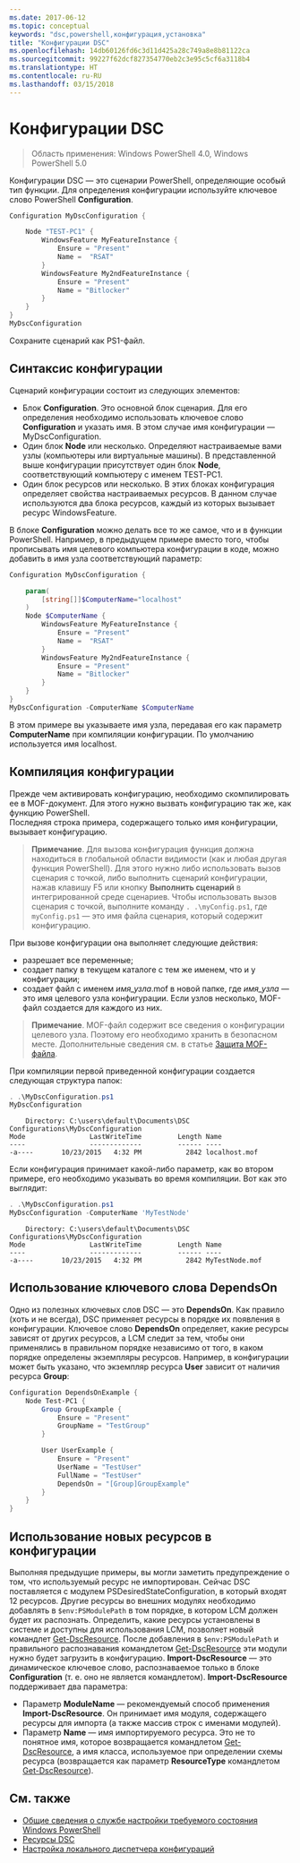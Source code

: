 ```yaml
---
ms.date: 2017-06-12
ms.topic: conceptual
keywords: "dsc,powershell,конфигурация,установка"
title: "Конфигурации DSC"
ms.openlocfilehash: 14db60126fd6c3d11d425a28c749a8e8b81122ca
ms.sourcegitcommit: 99227f62dcf827354770eb2c3e95c5cf6a3118b4
ms.translationtype: HT
ms.contentlocale: ru-RU
ms.lasthandoff: 03/15/2018
---
```

# <a name="dsc-configurations"></a>Конфигурации DSC

>Область применения: Windows PowerShell 4.0, Windows PowerShell 5.0

Конфигурации DSC — это сценарии PowerShell, определяющие особый тип функции. Для определения конфигурации используйте ключевое слово PowerShell **Configuration**.

```powershell
Configuration MyDscConfiguration {

    Node "TEST-PC1" {
        WindowsFeature MyFeatureInstance {
            Ensure = "Present"
            Name =  "RSAT"
        }
        WindowsFeature My2ndFeatureInstance {
            Ensure = "Present"
            Name = "Bitlocker"
        }
    }
}
MyDscConfiguration

```

Сохраните сценарий как PS1-файл.

## <a name="configuration-syntax"></a>Синтаксис конфигурации

Сценарий конфигурации состоит из следующих элементов:

- Блок **Configuration**. Это основной блок сценария. Для его определения необходимо использовать ключевое слово **Configuration** и указать имя. В этом случае имя конфигурации — MyDscConfiguration.
- Один блок **Node** или несколько. Определяют настраиваемые вами узлы (компьютеры или виртуальные машины). В представленной выше конфигурации присутствует один блок **Node**, соответствующий компьютеру с именем TEST-PC1.
- Один блок ресурсов или несколько. В этих блоках конфигурация определяет свойства настраиваемых ресурсов. В данном случае используются два блока ресурсов, каждый из которых вызывает ресурс WindowsFeature.

В блоке **Configuration** можно делать все то же самое, что и в функции PowerShell. Например, в предыдущем примере вместо того, чтобы прописывать имя целевого компьютера конфигурации в коде, можно добавить в имя узла соответствующий параметр:

```powershell
Configuration MyDscConfiguration {

    param(
        [string[]]$ComputerName="localhost"
    )
    Node $ComputerName {
        WindowsFeature MyFeatureInstance {
            Ensure = "Present"
            Name =  "RSAT"
        }
        WindowsFeature My2ndFeatureInstance {
            Ensure = "Present"
            Name = "Bitlocker"
        }
    }
}
MyDscConfiguration -ComputerName $ComputerName

```

В этом примере вы указываете имя узла, передавая его как параметр **ComputerName** при компиляции конфигурации. По умолчанию используется имя localhost.

## <a name="compiling-the-configuration"></a>Компиляция конфигурации

Прежде чем активировать конфигурацию, необходимо скомпилировать ее в MOF-документ. Для этого нужно вызвать конфигурацию так же, как функцию PowerShell.  
Последняя строка примера, содержащего только имя конфигурации, вызывает конфигурацию.

>**Примечание**. Для вызова конфигурация функция должна находиться в глобальной области видимости (как и любая другая функция PowerShell). 
>Для этого нужно либо использовать вызов сценария с точкой, либо выполнить сценарий конфигурации, нажав клавишу F5 или кнопку **Выполнить сценарий** в интегрированной среде сценариев. 
>Чтобы использовать вызов сценария с точкой, выполните команду `. .\myConfig.ps1`, где `myConfig.ps1` — это имя файла сценария, который содержит конфигурацию.

При вызове конфигурации она выполняет следующие действия:

- разрешает все переменные; 
- создает папку в текущем каталоге с тем же именем, что и у конфигурации;
- создает файл с именем _имя_узла_.mof в новой папке, где _имя_узла_ — это имя целевого узла конфигурации. 
    Если узлов несколько, MOF-файл создается для каждого из них.

>**Примечание**. MOF-файл содержит все сведения о конфигурации целевого узла. Поэтому его необходимо хранить в безопасном месте. 
>Дополнительные сведения см. в статье [Защита MOF-файла](secureMOF.md).

При компиляции первой приведенной конфигурации создается следующая структура папок:

```powershell
. .\MyDscConfiguration.ps1
MyDscConfiguration
```

```
    Directory: C:\users\default\Documents\DSC Configurations\MyDscConfiguration
Mode                LastWriteTime         Length Name                                                                                              
----                -------------         ------ ----                                                                                         
-a----       10/23/2015   4:32 PM           2842 localhost.mof
```  

Если конфигурация принимает какой-либо параметр, как во втором примере, его необходимо указывать во время компиляции. Вот как это выглядит:

```powershell
. .\MyDscConfiguration.ps1
MyDscConfiguration -ComputerName 'MyTestNode'
```

```
    Directory: C:\users\default\Documents\DSC Configurations\MyDscConfiguration
Mode                LastWriteTime         Length Name                                                                                              
----                -------------         ------ ----                                                                                         
-a----       10/23/2015   4:32 PM           2842 MyTestNode.mof
```      

## <a name="using-dependson"></a>Использование ключевого слова DependsOn

Одно из полезных ключевых слов DSC — это **DependsOn**. Как правило (хоть и не всегда), DSC применяет ресурсы в порядке их появления в конфигурации. Ключевое слово **DependsOn** определяет, какие ресурсы зависят от других ресурсов, а LCM следит за тем, чтобы они применялись в правильном порядке независимо от того, в каком порядке определены экземпляры ресурсов. Например, в конфигурации может быть указано, что экземпляр ресурса **User** зависит от наличия ресурса **Group**:

```powershell
Configuration DependsOnExample {
    Node Test-PC1 {
        Group GroupExample {
            Ensure = "Present"
            GroupName = "TestGroup"
        }

        User UserExample {
            Ensure = "Present"
            UserName = "TestUser"
            FullName = "TestUser"
            DependsOn = "[Group]GroupExample"
        }
    }
}

```

## <a name="using-new-resources-in-your-configuration"></a>Использование новых ресурсов в конфигурации

Выполняя предыдущие примеры, вы могли заметить предупреждение о том, что используемый ресурс не импортирован.
Сейчас DSC поставляется с модулем PSDesiredStateConfiguration, в который входят 12 ресурсов. Другие ресурсы во внешних модулях необходимо добавлять в `$env:PSModulePath` в том порядке, в котором LCM должен будет их распознать. Определить, какие ресурсы установлены в системе и доступны для использования LCM, позволяет новый командлет [Get-DscResource](https://technet.microsoft.com/library/dn521625.aspx). После добавления в `$env:PSModulePath` и правильного распознавания командлетом [Get-DscResource](https://technet.microsoft.com/library/dn521625.aspx) эти модули нужно будет загрузить в конфигурацию. 
**Import-DscResource** — это динамическое ключевое слово, распознаваемое только в блоке **Configuration** (т. е. оно не является командлетом). 
**Import-DscResource** поддерживает два параметра:
- Параметр **ModuleName** — рекомендуемый способ применения **Import-DscResource**. Он принимает имя модуля, содержащего ресурсы для импорта (а также массив строк с именами модулей). 
- Параметр **Name** — имя импортируемого ресурса. Это не то понятное имя, которое возвращается командлетом [Get-DscResource](https://technet.microsoft.com/library/dn521625.aspx), а имя класса, используемое при определении схемы ресурса (возвращается как параметр **ResourceType** командлетом [Get-DscResource](https://technet.microsoft.com/library/dn521625.aspx)). 

## <a name="see-also"></a>См. также
* [Общие сведения о службе настройки требуемого состояния Windows PowerShell](overview.md)
* [Ресурсы DSC](resources.md)
* [Настройка локального диспетчера конфигураций](metaConfig.md)


